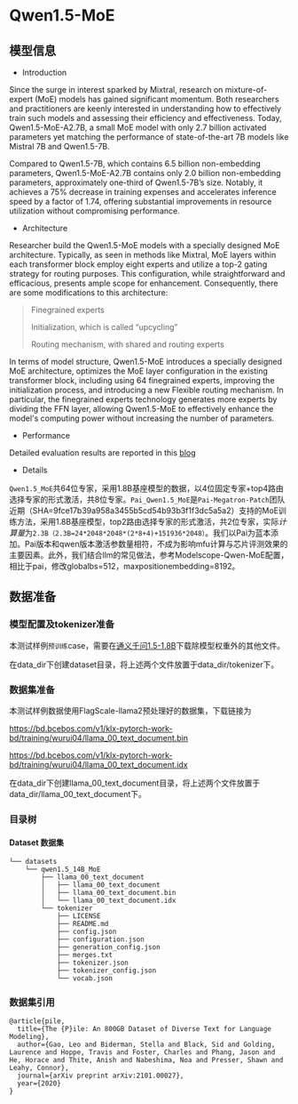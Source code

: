 # Qwen1.5-MoE
## 模型信息
- Introduction

Since the surge in interest sparked by Mixtral, research on mixture-of-expert (MoE) models has gained significant momentum. Both researchers and practitioners are keenly interested in understanding how to effectively train such models and assessing their efficiency and effectiveness. Today, Qwen1.5-MoE-A2.7B, a small MoE model with only 2.7 billion activated parameters yet matching the performance of state-of-the-art 7B models like Mistral 7B and Qwen1.5-7B.

Compared to Qwen1.5-7B, which contains 6.5 billion non-embedding parameters, Qwen1.5-MoE-A2.7B contains only 2.0 billion non-embedding parameters, approximately one-third of Qwen1.5-7B’s size. Notably, it achieves a 75% decrease in training expenses and accelerates inference speed by a factor of 1.74, offering substantial improvements in resource utilization without compromising performance.

- Architecture

Researcher build the Qwen1.5-MoE models with a specially designed MoE architecture. Typically, as seen in methods like Mixtral, MoE layers within each transformer block employ eight experts and utilize a top-2 gating strategy for routing purposes. This configuration, while straightforward and efficacious, presents ample scope for enhancement. Consequently, there are some modifications to this architecture:

> Finegrained experts
> 
> Initialization, which is called “upcycling”
>
> Routing mechanism, with shared and routing experts

In terms of model structure, Qwen1.5-MoE introduces a specially designed MoE architecture, optimizes the MoE layer configuration in the existing transformer block, including using 64 finegrained experts, improving the initialization process, and introducing a new Flexible routing mechanism. In particular, the finegrained experts technology generates more experts by dividing the FFN layer, allowing Qwen1.5-MoE to effectively enhance the model's computing power without increasing the number of parameters.

- Performance

Detailed evaluation results are reported in this [blog](https://qwenlm.github.io/blog/qwen-moe/)

- Details

`Qwen1.5_MoE`共64位专家，采用1.8B基座模型的数据，以4位固定专家+top4路由选择专家的形式激活，共8位专家。`Pai_Qwen1.5_MoE`是`Pai-Megatron-Patch`团队近期（SHA=9fce17b39a958a3455b5cd54b93b3f1f3dc5a5a2）支持的MoE训练方法，采用1.8B基座模型，top2路由选择专家的形式激活，共2位专家，实际*计算量*为`2.3B（2.3B=24*2048*2048*(2*8+4)+151936*2048）`。我们以Pai为蓝本添加。Pai版本和qwen版本激活参数量相符，不成为影响mfu计算与芯片评测效果的主要因素。此外，我们结合llm的常见做法，参考Modelscope-Qwen-MoE配置，相比于pai，修改globalbs=512，maxpositionembedding=8192。

## 数据准备

### 模型配置及tokenizer准备

本测试样例`预训练`case，需要在[通义千问1.5-1.8B](https://modelscope.cn/models/qwen/Qwen1.5-1.8B/files)下载除模型权重外的其他文件。

在data_dir下创建dataset目录，将上述两个文件放置于data_dir/tokenizer下。

### 数据集准备

本测试样例数据使用FlagScale-llama2预处理好的数据集，下载链接为

https://bd.bcebos.com/v1/klx-pytorch-work-bd/training/wurui04/llama_00_text_document.bin

https://bd.bcebos.com/v1/klx-pytorch-work-bd/training/wurui04/llama_00_text_document.idx

在data_dir下创建llama_00_text_document目录，将上述两个文件放置于data_dir/llama_00_text_document下。

### 目录树

#### Dataset 数据集
```
└── datasets
    └── qwen1.5_14B_MoE
        ├── llama_00_text_document
        │   ├── llama_00_text_document
        │   ├── llama_00_text_document.bin
        │   └── llama_00_text_document.idx
        └── tokenizer
            ├── LICENSE
            ├── README.md
            ├── config.json
            ├── configuration.json
            ├── generation_config.json
            ├── merges.txt
            ├── tokenizer.json
            ├── tokenizer_config.json
            └── vocab.json
```

### 数据集引用

```
@article{pile,
  title={The {P}ile: An 800GB Dataset of Diverse Text for Language Modeling},
  author={Gao, Leo and Biderman, Stella and Black, Sid and Golding, Laurence and Hoppe, Travis and Foster, Charles and Phang, Jason and He, Horace and Thite, Anish and Nabeshima, Noa and Presser, Shawn and Leahy, Connor},
  journal={arXiv preprint arXiv:2101.00027},
  year={2020}
}
```